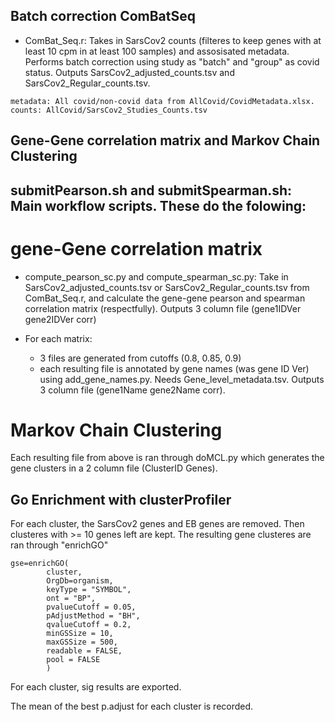 

## Batch correction ComBatSeq

* ComBat_Seq.r: Takes in SarsCov2 counts (filteres to keep genes with at least 10 cpm in at least 100 samples) and assosisated metadata. Performs batch correction using study as "batch" and "group" as covid status. Outputs SarsCov2_adjusted_counts.tsv and SarsCov2_Regular_counts.tsv. 
```
metadata: All covid/non-covid data from AllCovid/CovidMetadata.xlsx.
counts: AllCovid/SarsCov2_Studies_Counts.tsv
```
 
## Gene-Gene correlation matrix and Markov Chain Clustering

## submitPearson.sh and submitSpearman.sh: Main workflow scripts. These do the folowing:

# gene-Gene correlation matrix

*  compute_pearson_sc.py and compute_spearman_sc.py: Take in SarsCov2_adjusted_counts.tsv or SarsCov2_Regular_counts.tsv from ComBat_Seq.r, and calculate the gene-gene pearson and spearman correlation matrix (respectfully). Outputs 3 column file (gene1IDVer   gene2IDVer  corr)

* For each matrix:
  * 3 files are generated from cutoffs (0.8, 0.85, 0.9) 
  * each resulting file is annotated by gene names (was gene ID Ver) using add_gene_names.py. Needs Gene_level_metadata.tsv. Outputs 3 column file (gene1Name   gene2Name  corr).

# Markov Chain Clustering

Each resulting file from above is ran through doMCL.py which generates the gene clusters in a 2 column file (ClusterID       Genes). 





## Go Enrichment with clusterProfiler

For each cluster, the SarsCov2 genes and EB genes are removed. Then clusteres with  >= 10 genes left are kept. The resulting gene clusteres are ran through "enrichGO" 
```
gse=enrichGO(
        cluster,
        OrgDb=organism,
        keyType = "SYMBOL",
        ont = "BP",
        pvalueCutoff = 0.05,
        pAdjustMethod = "BH",
        qvalueCutoff = 0.2,
        minGSSize = 10,
        maxGSSize = 500,
        readable = FALSE,
        pool = FALSE
        )
```

For each cluster, sig results are exported. 

The mean of the best p.adjust for each cluster is recorded. 
